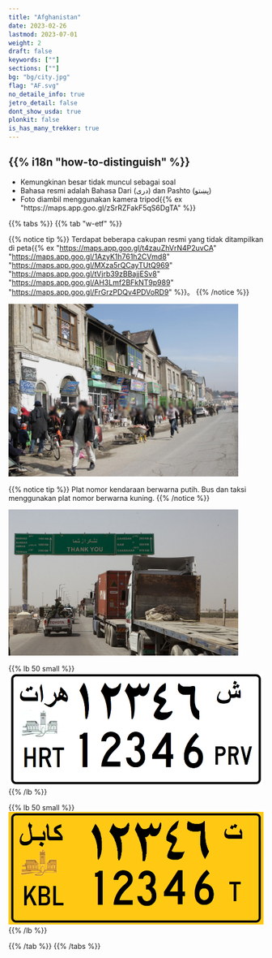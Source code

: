 ```yaml
---
title: "Afghanistan"
date: 2023-02-26
lastmod: 2023-07-01
weight: 2
draft: false
keywords: [""]
sections: [""]
bg: "bg/city.jpg"
flag: "AF.svg"
no_detaile_info: true
jetro_detail: false
dont_show_usda: true
plonkit: false
is_has_many_trekker: true
---
```


<div class="main-desciption country-description">
    <h2 class="section-title">{{% i18n "how-to-distinguish" %}}</h2>
    <ul class="rule-list">
        <li class="no-evidence">Kemungkinan besar tidak muncul sebagai soal</li>
        <li>Bahasa resmi adalah Bahasa Dari (دری) dan Pashto (پښتو)</li>
        <li>Foto diambil menggunakan kamera tripod{{% ex "https://maps.app.goo.gl/zSrRZFakF5qS6DgTA" %}}</li>
    </ul>
</div>


{{% tabs %}}
{{% tab "w-etf" %}}

{{% notice tip %}}
Terdapat beberapa cakupan resmi yang tidak ditampilkan di peta{{% ex "https://maps.app.goo.gl/t4zauZhVrN4P2uvCA" "https://maps.app.goo.gl/1AzyK1h761h2CVmd8" "https://maps.app.goo.gl/MXza5rQCayTUtQ969" "https://maps.app.goo.gl/tVjrb39zBBajjESv8" "https://maps.app.goo.gl/AH3Lmf2BFkNT9p989" "https://maps.app.goo.gl/FrGrzPDQv4PDVoRD9" %}}。
{{% /notice %}}

<div class="googlemap-if no-margin">
<img src="./main.jpg" width="90%" />
</div>


{{% notice tip %}}
Plat nomor kendaraan berwarna <span class="quiz">putih</span>. Bus dan taksi menggunakan plat nomor berwarna kuning.
{{% /notice %}}
<div class="googlemap-if no-margin">
<img src="./1133px-Afghanistan-Iran_border_in_Zaranj,_Afghanistan,_2011.jpg" width="90%">
</div>

{{% lb 50 small %}}
![](Afghanistan_-_License_Plate_-_PRV_-_HRT.png)
{{% /lb %}}


{{% lb 50 small %}}
![](Afghanistan_-_License_Plate_-_Taxi.png)
{{% /lb %}}

{{% /tab %}}
{{% /tabs %}}
